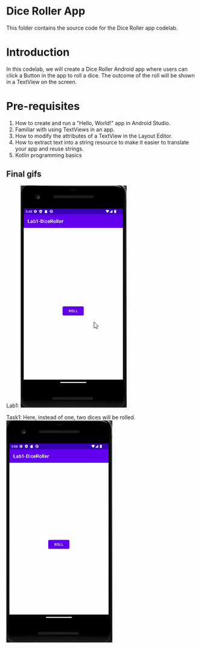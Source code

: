 # Dice Roller App
This folder contains the source code for the Dice Roller app codelab.

# Introduction
In this codelab, we will create a Dice Roller Android app where users can click a Button in the app
to roll a dice. The outcome of the roll will be shown in a TextView on the screen.

# Pre-requisites
1. How to create and run a "Hello, World!" app in Android Studio.
2. Familiar with using TextViews in an app.
3. How to modify the attributes of a TextView in the Layout Editor.
4. How to extract text into a string resource to make it easier to translate your app and reuse strings.
5. Kotlin programming basics

Final gifs
---------------
Lab1:
![git](Lab1.gif)

Task1:
Here, instead of one, two dices will be rolled.
![git](Task1.gif)
